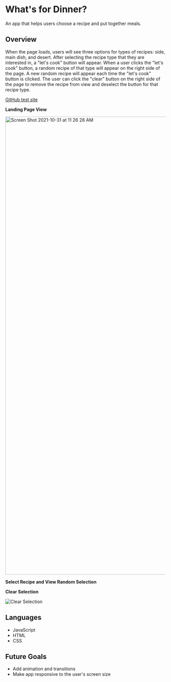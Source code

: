 # What's for Dinner?

An app that helps users choose a recipe and put together meals. 

## Overview

When the page loads, users will see three options for types of recipes: side, main dish, and desert. After selecting the recipe type that they are interested in, a "let's cook" button will appear. When a user clicks the "let's cook" button, a random recipe of that type will appear on the right side of the page. A new random recipe will appear each time the "let's cook" button is clicked. The user can click the "clear" button on the right side of the page to remove the recipe from view and deselect the button for that recipe type. 

[GitHub test site](https://aliroemhildt.github.io/whats-for-dinner/)

**Landing Page View**

<img width="1439" alt="Screen Shot 2021-10-31 at 11 26 28 AM" src="https://user-images.githubusercontent.com/90285501/139595262-e2294983-3fd5-4c94-9106-73a924b9fbf3.png">

**Select Recipe and View Random Selection**

**Clear Selection**

![Clear Selection](https://media.giphy.com/media/YVCPRyVy3pPWIUbknQ/giphy.gif)

## Languages 

- JavaScript
- HTML
- CSS

## Future Goals
- Add animation and transitions
- Make app responsive to the user's screen size 

